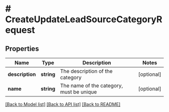 # # CreateUpdateLeadSourceCategoryRequest

## Properties

Name | Type | Description | Notes
------------ | ------------- | ------------- | -------------
**description** | **string** | The description of the category | [optional]
**name** | **string** | The name of the category, must be unique | [optional]

[[Back to Model list]](../../README.md#models) [[Back to API list]](../../README.md#endpoints) [[Back to README]](../../README.md)
